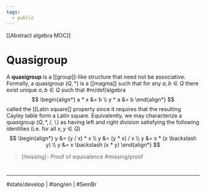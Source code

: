 ```yaml
---
tags:
  - public
---
```

[[Abstract algebra MOC]]
# Quasigroup

A **quasigroup** is a [[group]]-like structure that need not be associative.
Formally, a quasigroup $(Q,*)$ is a [[magma]] such that for any $a,b \in Q$ there exist unique $a,b \in Q$ such that #m/def/algebra 
$$
\begin{align*}
a * x &= b \\
y * a &= b
\end{align*}
$$
called the [[Latin square]] property since it requires that the resulting Cayley table form a Latin square.
Equivalently, we may characterize a quasigroup $(Q,*,{/}, {\backslash})$ as having left and right division satisfying the following identities (i.e. for all $x,y \in Q$)
$$
\begin{align*}
y &= (y / x) * x \\
y &= (y * x) / x \\
y &= x * (x \backslash y) \\
y &= x \backslash (x * y)
\end{align*}
$$

> [!missing]- Proof of equivalence
> #missing/proof


#
---
#state/develop | #lang/en | #SemBr
